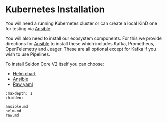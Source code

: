 # Kubernetes Installation

You will need a running Kubernetes cluster or can create a local KinD one for testing via [Ansible](ansible.md).

You will also need to install our ecosystem components. For this we provide directions for [Ansible](ansible.md) to install these which includes Kafka, Prometheus, OpenTelemetry and Jeager. These are all optional except for Kafka if you wish to use Pipelines.

To install Seldon Core V2 itself you can choose:

 * [Helm chart](helm.md)
 * [Ansible](ansible.md)
 * [Raw yaml](raw.md)

```{toctree}
:maxdepth: 1
:hidden:

ansible.md
helm.md
raw.md
```
